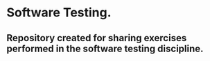 # Software Testing.
 
## Repository created for sharing exercises performed in the software testing discipline.
